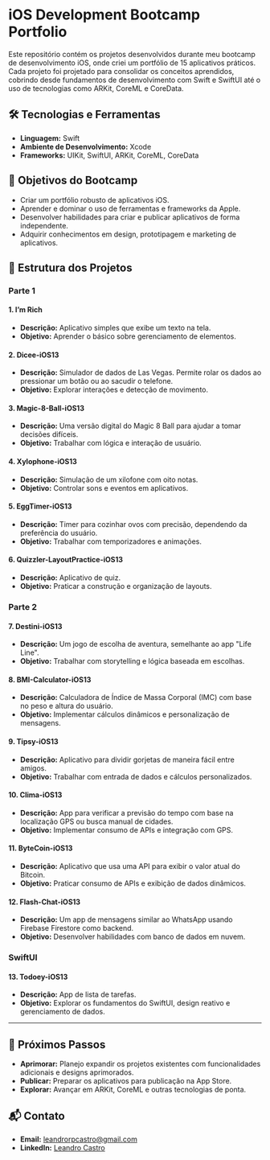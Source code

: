 # iOS Development Bootcamp Portfolio

Este repositório contém os projetos desenvolvidos durante meu bootcamp de desenvolvimento iOS, onde criei um portfólio de 15 aplicativos práticos. Cada projeto foi projetado para consolidar os conceitos aprendidos, cobrindo desde fundamentos de desenvolvimento com Swift e SwiftUI até o uso de tecnologias como ARKit, CoreML e CoreData.

## 🛠 Tecnologias e Ferramentas
- **Linguagem:** Swift
- **Ambiente de Desenvolvimento:** Xcode
- **Frameworks:** UIKit, SwiftUI, ARKit, CoreML, CoreData

## 🌟 Objetivos do Bootcamp
- Criar um portfólio robusto de aplicativos iOS.
- Aprender e dominar o uso de ferramentas e frameworks da Apple.
- Desenvolver habilidades para criar e publicar aplicativos de forma independente.
- Adquirir conhecimentos em design, prototipagem e marketing de aplicativos.

## 📂 Estrutura dos Projetos
### Parte 1

#### 1. **I’m Rich**
- **Descrição:** Aplicativo simples que exibe um texto na tela.
- **Objetivo:** Aprender o básico sobre gerenciamento de elementos.

#### 2. **Dicee-iOS13**
- **Descrição:** Simulador de dados de Las Vegas. Permite rolar os dados ao pressionar um botão ou ao sacudir o telefone.
- **Objetivo:** Explorar interações e detecção de movimento.

#### 3. **Magic-8-Ball-iOS13**
- **Descrição:** Uma versão digital do Magic 8 Ball para ajudar a tomar decisões difíceis.
- **Objetivo:** Trabalhar com lógica e interação de usuário.

#### 4. **Xylophone-iOS13**
- **Descrição:** Simulação de um xilofone com oito notas.
- **Objetivo:** Controlar sons e eventos em aplicativos.

#### 5. **EggTimer-iOS13**
- **Descrição:** Timer para cozinhar ovos com precisão, dependendo da preferência do usuário.
- **Objetivo:** Trabalhar com temporizadores e animações.

#### 6. **Quizzler-LayoutPractice-iOS13**
- **Descrição:** Aplicativo de quiz.
- **Objetivo:** Praticar a construção e organização de layouts.

### Parte 2

#### 7. **Destini-iOS13**
- **Descrição:** Um jogo de escolha de aventura, semelhante ao app "Life Line".
- **Objetivo:** Trabalhar com storytelling e lógica baseada em escolhas.

#### 8. **BMI-Calculator-iOS13**
- **Descrição:** Calculadora de Índice de Massa Corporal (IMC) com base no peso e altura do usuário.
- **Objetivo:** Implementar cálculos dinâmicos e personalização de mensagens.

#### 9. **Tipsy-iOS13**
- **Descrição:** Aplicativo para dividir gorjetas de maneira fácil entre amigos.
- **Objetivo:** Trabalhar com entrada de dados e cálculos personalizados.

#### 10. **Clima-iOS13**
- **Descrição:** App para verificar a previsão do tempo com base na localização GPS ou busca manual de cidades.
- **Objetivo:** Implementar consumo de APIs e integração com GPS.

#### 11. **ByteCoin-iOS13**
- **Descrição:** Aplicativo que usa uma API para exibir o valor atual do Bitcoin.
- **Objetivo:** Praticar consumo de APIs e exibição de dados dinâmicos.

#### 12. **Flash-Chat-iOS13**
- **Descrição:** Um app de mensagens similar ao WhatsApp usando Firebase Firestore como backend.
- **Objetivo:** Desenvolver habilidades com banco de dados em nuvem.

### SwiftUI

#### 13. **Todoey-iOS13**
- **Descrição:** App de lista de tarefas.
- **Objetivo:** Explorar os fundamentos do SwiftUI, design reativo e gerenciamento de dados.

---

## 🚀 Próximos Passos
- **Aprimorar:** Planejo expandir os projetos existentes com funcionalidades adicionais e designs aprimorados.
- **Publicar:** Preparar os aplicativos para publicação na App Store.
- **Explorar:** Avançar em ARKit, CoreML e outras tecnologias de ponta.

## 📬 Contato
- **Email:** [leandrorpcastro@gmail.com](mailto:leandrorpcastro@gmail.com)
- **LinkedIn:** [Leandro Castro](https://www.linkedin.com/in/leandro-rp-castro/) 
